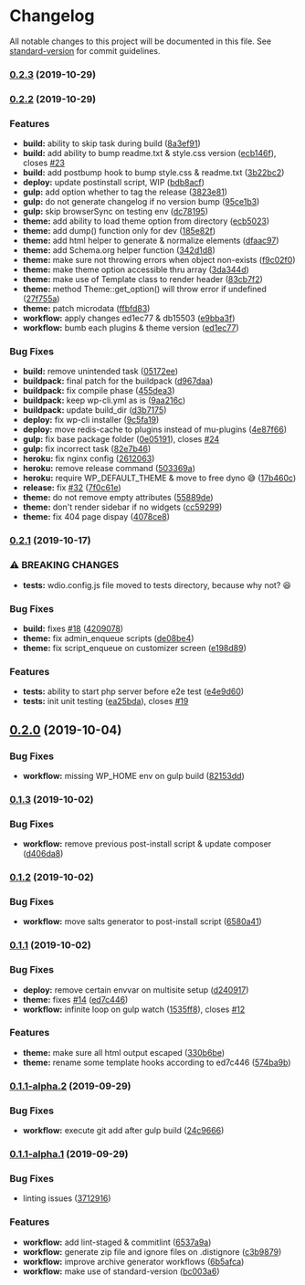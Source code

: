 # Changelog

All notable changes to this project will be documented in this file. See [standard-version](https://github.com/conventional-changelog/standard-version) for commit guidelines.

### [0.2.3](https://github.com/feryardiant/wpdev/compare/v0.2.2...v0.2.3) (2019-10-29)

### [0.2.2](https://github.com/feryardiant/wpdev/compare/v0.2.1...v0.2.2) (2019-10-29)


### Features

* **build:** ability to skip task during build ([8a3ef91](https://github.com/feryardiant/wpdev/commit/8a3ef91b985685194515eb68dece1f5e38f85e1f))
* **build:** add ability to bump readme.txt & style.css version ([ecb146f](https://github.com/feryardiant/wpdev/commit/ecb146f62d1b20726cf99ef8b127ee00a713fab5)), closes [#23](https://github.com/feryardiant/wpdev/issues/23)
* **build:** add postbump hook to bump style.css & readme.txt ([3b22bc2](https://github.com/feryardiant/wpdev/commit/3b22bc22634f721aeac7ad723abd751e7137dec3))
* **deploy:** update postinstall script, WIP ([bdb8acf](https://github.com/feryardiant/wpdev/commit/bdb8acf9c9d917592b8813bb2a11aaedab86f089))
* **gulp:** add option whether to tag the release ([3823e81](https://github.com/feryardiant/wpdev/commit/3823e81c032b611ac74a6424c55b33e45a14077a))
* **gulp:** do not generate changelog if no version bump ([95ce1b3](https://github.com/feryardiant/wpdev/commit/95ce1b3785b801f277576a5e25ba0074eb9ed1f6))
* **gulp:** skip browserSync on testing env ([dc78195](https://github.com/feryardiant/wpdev/commit/dc78195205fbacacbe271dc83a9803ba2c25f1f4))
* **theme:** add ability to load theme option from directory ([ecb5023](https://github.com/feryardiant/wpdev/commit/ecb5023b54f76c976c5ed43f24bc0634a810eeb2))
* **theme:** add dump() function only for dev ([185e82f](https://github.com/feryardiant/wpdev/commit/185e82fcc7e3407742b92baa2cba237f884c1b0c))
* **theme:** add html helper to generate & normalize elements ([dfaac97](https://github.com/feryardiant/wpdev/commit/dfaac97d4d061eabf4cff59c522c1f0430521891))
* **theme:** add Schema.org helper function ([342d1d8](https://github.com/feryardiant/wpdev/commit/342d1d81a0756d5ae8620c897b3070d0c0da0965))
* **theme:** make sure not throwing errors when object non-exists ([f9c02f0](https://github.com/feryardiant/wpdev/commit/f9c02f02f1d79aa85046ac8e41502b0f0148b70f))
* **theme:** make theme option accessible thru array ([3da344d](https://github.com/feryardiant/wpdev/commit/3da344d58d9109f63907576bd8ca0540b92a715f))
* **theme:** make use of Template class to render header ([83cb7f2](https://github.com/feryardiant/wpdev/commit/83cb7f274f12e9bbcfc9421bec5fe2ecdad48e82))
* **theme:** method Theme::get_option() will throw error if  undefined ([27f755a](https://github.com/feryardiant/wpdev/commit/27f755a1df53741db2f948f89f00d39774680aa0))
* **theme:** patch microdata ([ffbfd83](https://github.com/feryardiant/wpdev/commit/ffbfd837e194cd991dc94012e55f6140fe68405d))
* **workflow:** apply changes ed1ec77 & db15503 ([e9bba3f](https://github.com/feryardiant/wpdev/commit/e9bba3f06f8db5e3b1fd80e2a86fe5bcbe863fdf))
* **workflow:** bumb each plugins & theme version ([ed1ec77](https://github.com/feryardiant/wpdev/commit/ed1ec7768333f66cbb507c4aba5e0114281c17ef))


### Bug Fixes

* **build:** remove unintended task ([05172ee](https://github.com/feryardiant/wpdev/commit/05172eefb47b382a00da71cd48567d276c17a28d))
* **buildpack:** final patch for the buildpack ([d967daa](https://github.com/feryardiant/wpdev/commit/d967daa2d388a0eeae9dc4e1621be740de7ea2bd))
* **buildpack:** fix compile phase ([455dea3](https://github.com/feryardiant/wpdev/commit/455dea37eb07e5ac6dbff13aedcfba14aabbae22))
* **buildpack:** keep wp-cli.yml as is ([9aa216c](https://github.com/feryardiant/wpdev/commit/9aa216cfd60a2ac00441cdc2ee66f8d410078179))
* **buildpack:** update build_dir ([d3b7175](https://github.com/feryardiant/wpdev/commit/d3b71756e1bcd02f5efaf98da30e0a5fecda55a9))
* **deploy:** fix wp-cli installer ([9c5fa19](https://github.com/feryardiant/wpdev/commit/9c5fa19bcc48543f761724fec1e2bfe954a910e8))
* **deploy:** move redis-cache to plugins instead of mu-plugins ([4e87f66](https://github.com/feryardiant/wpdev/commit/4e87f66990bec1930c8933254f117114b87ec3ca))
* **gulp:** fix base package folder ([0e05191](https://github.com/feryardiant/wpdev/commit/0e051915ed248259139c384f1ebbde488f69a0c2)), closes [#24](https://github.com/feryardiant/wpdev/issues/24)
* **gulp:** fix incorrect task ([82e7b46](https://github.com/feryardiant/wpdev/commit/82e7b46083fd004df9617767fd6dc691c9c81b62))
* **heroku:** fix nginx config ([2612063](https://github.com/feryardiant/wpdev/commit/2612063287ae7da76aefbf48cbf715ad53deedc6))
* **heroku:** remove release command ([503369a](https://github.com/feryardiant/wpdev/commit/503369a841ba2958bf02429f7b04aee549444d26))
* **heroku:** require WP_DEFAULT_THEME & move to free dyno :sweat_smile: ([17b460c](https://github.com/feryardiant/wpdev/commit/17b460c858baaf699f9efcbbde21212e2f0872ef))
* **release:** fix [#32](https://github.com/feryardiant/wpdev/issues/32) ([7f0c61e](https://github.com/feryardiant/wpdev/commit/7f0c61ef6a299e9f0e0dbaaf07e05bfab20cf0b5))
* **theme:** do not remove empty attributes ([55889de](https://github.com/feryardiant/wpdev/commit/55889de51a40c7340c69bb85fa7bcd49c8f2ef00))
* **theme:** don't render sidebar if no widgets ([cc59299](https://github.com/feryardiant/wpdev/commit/cc59299f945c97d7376cd298065b051dbd9c1a37))
* **theme:** fix 404 page dispay ([4078ce8](https://github.com/feryardiant/wpdev/commit/4078ce83e69ff0c89567742c098259267a29abc0))

### [0.2.1](https://github.com/feryardiant/wpdev/compare/v0.2.0...v0.2.1) (2019-10-17)


### ⚠ BREAKING CHANGES

* **tests:** wdio.config.js file moved to tests directory, because why not? 😆

### Bug Fixes

* **build:** fixes [#18](https://github.com/feryardiant/wpdev/issues/18) ([4209078](https://github.com/feryardiant/wpdev/commit/4209078))
* **theme:** fix admin_enqueue scripts ([de08be4](https://github.com/feryardiant/wpdev/commit/de08be4))
* **theme:** fix script_enqueue on customizer screen ([e198d89](https://github.com/feryardiant/wpdev/commit/e198d89))


### Features

* **tests:** ability to start php server before e2e test ([e4e9d60](https://github.com/feryardiant/wpdev/commit/e4e9d60))
* **tests:** init unit testing ([ea25bda](https://github.com/feryardiant/wpdev/commit/ea25bda)), closes [#19](https://github.com/feryardiant/wpdev/issues/19)

## [0.2.0](https://github.com/feryardiant/wpdev/compare/v0.1.3...v0.2.0) (2019-10-04)


### Bug Fixes

* **workflow:** missing WP_HOME env on gulp build ([82153dd](https://github.com/feryardiant/wpdev/commit/82153dd))

### [0.1.3](https://github.com/feryardiant/wpdev/compare/v0.1.2...v0.1.3) (2019-10-02)


### Bug Fixes

* **workflow:** remove previous post-install script & update composer ([d406da8](https://github.com/feryardiant/wpdev/commit/d406da8))

### [0.1.2](https://github.com/feryardiant/wpdev/compare/v0.1.1...v0.1.2) (2019-10-02)


### Bug Fixes

* **workflow:** move salts generator to post-install script ([6580a41](https://github.com/feryardiant/wpdev/commit/6580a41))

### [0.1.1](https://github.com/feryardiant/wpdev/compare/v0.1.1-alpha.2...v0.1.1) (2019-10-02)


### Bug Fixes

* **deploy:** remove certain envvar on multisite setup ([d240917](https://github.com/feryardiant/wpdev/commit/d240917))
* **theme:** fixes [#14](https://github.com/feryardiant/wpdev/issues/14) ([ed7c446](https://github.com/feryardiant/wpdev/commit/ed7c446))
* **workflow:** infinite loop on gulp watch ([1535ff8](https://github.com/feryardiant/wpdev/commit/1535ff8)), closes [#12](https://github.com/feryardiant/wpdev/issues/12)


### Features

* **theme:** make sure all html output escaped ([330b6be](https://github.com/feryardiant/wpdev/commit/330b6be))
* **theme:** rename some template hooks according to ed7c446 ([574ba9b](https://github.com/feryardiant/wpdev/commit/574ba9b))

### [0.1.1-alpha.2](https://github.com/feryardiant/wpdev/compare/v0.1.1-alpha.1...v0.1.1-alpha.2) (2019-09-29)


### Bug Fixes

* **workflow:** execute git add after gulp build ([24c9666](https://github.com/feryardiant/wpdev/commit/24c9666))

### [0.1.1-alpha.1](https://github.com/feryardiant/wpdev/compare/v0.1.0...v0.1.1-alpha.1) (2019-09-29)


### Bug Fixes

* linting issues ([3712916](https://github.com/feryardiant/wpdev/commit/3712916))


### Features

* **workflow:** add lint-staged & commitlint ([6537a9a](https://github.com/feryardiant/wpdev/commit/6537a9a))
* **workflow:** generate zip file and ignore files on .distignore ([c3b9879](https://github.com/feryardiant/wpdev/commit/c3b9879))
* **workflow:** improve archive generator workflows ([6b5afca](https://github.com/feryardiant/wpdev/commit/6b5afca))
* **workflow:** make use of standard-version ([bc003a6](https://github.com/feryardiant/wpdev/commit/bc003a6))
